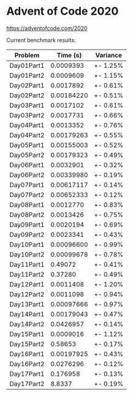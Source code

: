 Advent of Code 2020
===================

https://adventofcode.com/2020

Current benchmark results:

|Problem|Time (s)|Variance|
|-|-|-|
|Day01Part1|0.0009393|+-  1.25%|
|Day01Part2|0.0009609|+-  1.15%|
|Day02Part1|0.0017892|+-  0.61%|
|Day02Part2|0.00184220|+-  0.51%|
|Day03Part1|0.0017102|+-  0.61%|
|Day03Part2|0.0017731|+-  0.66%|
|Day04Part1|0.0013352|+-  0.76%|
|Day04Part2|0.00179263|+-  0.55%|
|Day05Part1|0.00155003|+-  0.52%|
|Day05Part2|0.00179323|+-  0.49%|
|Day06Part1|0.0032901|+-  0.32%|
|Day06Part2|0.00339980|+-  0.19%|
|Day07Part1|0.00617117|+-  0.14%|
|Day07Part2|0.00652333|+-  0.12%|
|Day08Part1|0.0012770|+-  0.83%|
|Day08Part2|0.0013426|+-  0.75%|
|Day09Part1|0.0020194|+-  0.69%|
|Day09Part2|0.0023341|+-  0.43%|
|Day10Part1|0.00096600|+-  0.99%|
|Day10Part2|0.00099678| +-  0.78%|
|Day11Part1|0.49072|+-  0.41%|
|Day11Part2|0.37280|+-  0.49%|
|Day12Part1|0.0011408|+-  1.20%|
|Day12Part2|0.0011098|+-  0.94%|
|Day13Part1|0.00097666|+-  0.97%|
|Day14Part1|0.00179043|+-  0.47%|
|Day14Part2|0.0426957|+-  0.14%|
|Day15Part1|0.0009016|+-  1.12%|
|Day15Part2|0.58653|+-  0.17%|
|Day16Part1|0.00197925|+-  0.43%|
|Day16Part2|0.0276296|+-  0.12%|
|Day17Part1|0.176958|+-  0.13%|
|Day17Part2|8.8337|+-  0.19%|
